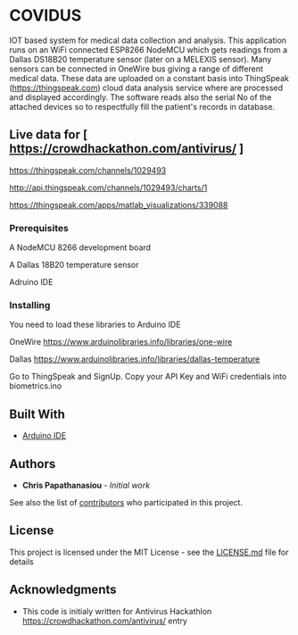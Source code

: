 #  COVIDUS

  IOT based system for medical data collection and analysis. This application runs on an WiFi connected ESP8266 NodeMCU which gets readings from a Dallas DS18B20 temperature sensor (later on a MELEXIS sensor). Many sensors can be connected in OneWire bus giving a range of different medical data. These data are uploaded on a constant basis into ThingSpeak (https://thingspeak.com) cloud data analysis service where are processed and displayed accordingly. The software reads also the serial No of the attached devices so to respectfully fill the patient's records in database.
## Live data for  [ https://crowdhackathon.com/antivirus/ ]
 https://thingspeak.com/channels/1029493
 
 http://api.thingspeak.com/channels/1029493/charts/1
 
 https://thingspeak.com/apps/matlab_visualizations/339088

 
### Prerequisites

A NodeMCU 8266 development board

A Dallas 18B20 temperature sensor 

Adruino IDE



### Installing



You need to load these libraries to Arduino IDE

OneWire https://www.arduinolibraries.info/libraries/one-wire

Dallas https://www.arduinolibraries.info/libraries/dallas-temperature


Go to ThingSpeak and SignUp. Copy your API Key and WiFi credentials into biometrics.ino





## Built With

* [Arduino IDE](https://www.arduino.cc/en/main/software) 

## Authors

* **Chris Papathanasiou** - *Initial work* 

See also the list of [contributors](https://github.com/crispSV/Biometrics/blob/master/contributors) who participated in this project.

## License

This project is licensed under the MIT License - see the [LICENSE.md](LICENSE.md) file for details

## Acknowledgments

* This code is initialy written for Antivirus Hackathlon https://crowdhackathon.com/antivirus/ entry

